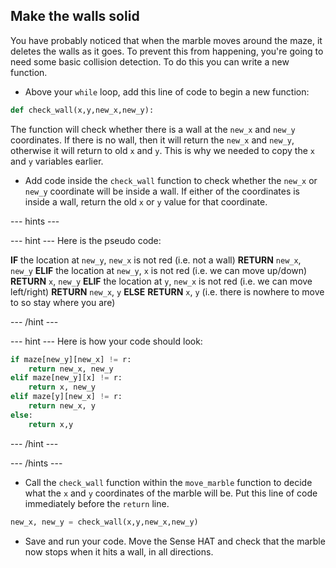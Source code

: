 ## Make the walls solid

You have probably noticed that when the marble moves around the maze, it deletes the walls as it goes. To prevent this from happening, you're going to need some basic collision detection. To do this you can write a new function.

+ Above your `while` loop, add this line of code to begin a new function:

```python
def check_wall(x,y,new_x,new_y):
```

The function will check whether there is a wall at the `new_x` and `new_y` coordinates. If there is no wall, then it will return the `new_x` and `new_y`, otherwise it will return to old `x` and `y`. This is why we needed to copy the `x` and `y` variables earlier.

+ Add code inside the `check_wall` function to check whether the `new_x` or `new_y` coordinate will be inside a wall. If either of the coordinates is inside a wall, return the old `x` or `y` value for that coordinate.

--- hints ---

--- hint ---
Here is the pseudo code:

**IF** the location at `new_y`, `new_x` is not red (i.e. not a wall)
    **RETURN** `new_x`, `new_y`
**ELIF** the location at `new_y`, `x` is not red (i.e. we can move up/down)
    **RETURN** `x`, `new_y`
**ELIF** the location at `y`, `new_x` is not red (i.e. we can move left/right)
    **RETURN** `new_x`, `y`
**ELSE**
    **RETURN** `x`, `y` (i.e. there is nowhere to move to so stay where you are)

--- /hint ---

--- hint ---
Here is how your code should look:

```python
if maze[new_y][new_x] != r:
    return new_x, new_y
elif maze[new_y][x] != r:
    return x, new_y
elif maze[y][new_x] != r:
    return new_x, y
else:
    return x,y
```
--- /hint ---

--- /hints ---

+ Call the `check_wall` function within the `move_marble` function to decide what the `x` and `y` coordinates of the marble will be. Put this line of code immediately before the `return` line.

```python
new_x, new_y = check_wall(x,y,new_x,new_y)
```

+ Save and run your code. Move the Sense HAT and check that the marble now stops when it hits a wall, in all directions.
